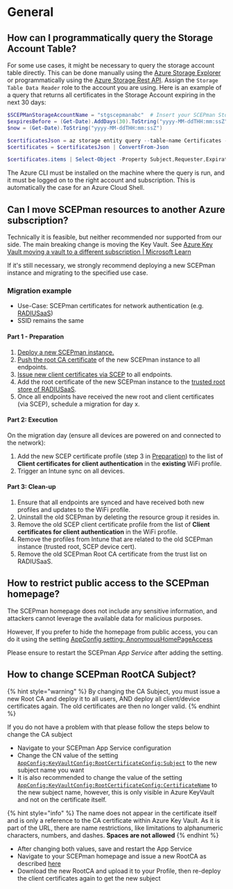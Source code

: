 # General

## How can I programmatically query the Storage Account Table?

For some use cases, it might be necessary to query the storage account table directly. This can be done manually using the [Azure Storage Explorer](https://azure.microsoft.com/en-us/features/storage-explorer/) or programmatically using the [Azure Storage Rest API](https://docs.microsoft.com/en-us/rest/api/storageservices/query-entities). Assign the `Storage Table Data Reader` role to the account you are using. Here is an example of a query that returns all certificates in the Storage Account expiring in the next 30 days:

```powershell
$SCEPManStorageAccountName = "stgscepmanabc"  # Insert your SCEPman Storage Account name here
$expiresBefore = (Get-Date).AddDays(30).ToString("yyyy-MM-ddTHH:mm:ssZ")  # Find all certificates that expire before this date
$now = (Get-Date).ToString("yyyy-MM-ddTHH:mm:ssZ")                        # and                   that expire after this date

$certificatesJson = az storage entity query --table-name Certificates --account-name $SCEPManStorageAccountName --auth-mode login --filter "ExpirationDate lt datetime'$expiresBefore' and ExpirationDate gt datetime'$now' and Revoked eq false"
$certificates = $certificatesJson | ConvertFrom-Json

$certificates.items | Select-Object -Property Subject,Requester,ExpirationDate,FQDNs
```

The Azure CLI must be installed on the machine where the query is run, and it must be logged on to the right account and subscription. This is automatically the case for an Azure Cloud Shell.

## Can I move SCEPman resources to another Azure subscription?

Technically it is feasible, but neither recommended nor supported from our side.  The main breaking change is moving the Key Vault. See  [Azure Key Vault moving a vault to a different subscription | Microsoft Learn](https://learn.microsoft.com/EN-us/azure/key-vault/general/move-subscription)

If it's still necessary, we strongly recommend deploying a new SCEPman instance and migrating to the specified use case.

### Migration example

* Use-Case: SCEPman certificates for network authentication (e.g. [RADIUSaaS](https://www.radius-as-a-service.com/))
* SSID remains the same

#### Part 1 - Preparation

1. [Deploy a new SCEPman instance.](../../scepman-deployment/deployment-guides/)
2. [Push the root CA certificate](../../certificate-deployment/microsoft-intune/windows-10.md) of the new SCEPman instance to all endpoints.
3. [Issue new client certificates via SCEP](../../certificate-deployment/microsoft-intune/windows-10.md#device-certificates) to all endpoints.
4. Add the root certificate of the new SCEPman instance to the [trusted root store of RADIUSaaS](https://docs.radiusaas.com/portal/settings/settings-trusted-roots/trusted-roots).
5. Once all endpoints have received the new root and client certificates (via SCEP), schedule a migration for day x.

#### Part 2: Execution

On the migration day (ensure all devices are powered on and connected to the network):

1. Add the new SCEP certificate profile (step 3 in [Preparation](general.md#part-1-preparation)) to the list of **Client certificates for client authentication** in the **existing** WiFi profile.
2. Trigger an Intune sync on all devices.

#### Part 3: Clean-up

1. Ensure that all endpoints are synced and have received both new profiles and updates to the WiFi profile.
2. Uninstall the old SCEPman by deleting the resource group it resides in.
3. Remove the old SCEP client certificate profile from the list of **Client certificates for client authentication** in the WiFi profile.
4. Remove the profiles from Intune that are related to the old SCEPman instance (trusted root, SCEP device cert).
5. Remove the old SCEPman Root CA certificate from the trust list on RADIUSaaS.

## How to restrict public access to the SCEPman homepage?

The SCEPman homepage does not include any sensitive information, and attackers cannot leverage the available data for malicious purposes.&#x20;

However, If you prefer to hide the homepage from public access, you can do it using the setting [AppConfig setting: AnonymousHomePageAccess](../../scepman-configuration/optional/application-settings/basics.md#appconfig-anonymoushomepageaccess)

Please ensure to restart the SCEPman _App Service_ after adding the setting.

## How to change SCEPman RootCA Subject?

{% hint style="warning" %}
By changing the CA Subject, you must issue a new Root CA and deploy it to all users, AND deploy all client/device certificates again. The old certificates are then no longer valid.
{% endhint %}

If you do not have a problem with that please follow the steps below to change the CA subject

* Navigate to your SCEPman App Service configuration
* Change the CN value of the setting [`AppConfig:KeyVaultConfig:RootCertificateConfig:Subject`](../../scepman-configuration/optional/application-settings/azure-keyvault.md#appconfig-keyvaultconfig-rootcertificateconfig-subject) to the new subject name you want
* It is also recommended to change the value of the setting [`AppConfig:KeyVaultConfig:RootCertificateConfig:CertificateName`](../../scepman-configuration/optional/application-settings/azure-keyvault.md#appconfig-keyvaultconfig-rootcertificateconfig-certificatename) to the new subject name, however, this is only visible in Azure KeyVault and not on the certificate itself.

{% hint style="info" %}
The name does not appear in the certificate itself and is only a reference to the CA certificate within Azure Key Vault. As it is part of the URL, there are name restrictions, like limitations to alphanumeric characters, numbers, and dashes. **Spaces are not allowed**
{% endhint %}

* After changing both values, save and restart the App Service
* Navigate to your SCEPman homepage and issue a new RootCA as described [here](../../scepman-configuration/first-run-root-cert.md)
* Download the new RootCA and upload it to your Profile, then re-deploy the client certificates again to get the new subject

